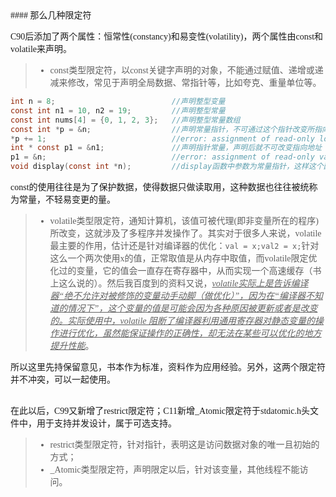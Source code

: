 <font face="楷体">
#### 那么几种限定符

C90后添加了两个属性：恒常性(constancy)和易变性(volatility)，两个属性由const和volatile来声明。

>* const类型限定符，以const关键字声明的对象，不能通过赋值、递增或递减来修改，常见于声明全局数据、常指针等，比如夸克、重量单位等。
```c
int n = 8;                          //声明整型变量
const int n1 = 10, n2 = 19;         //声明整型常量
const int nums[4] = {0, 1, 2, 3};   //声明整型常量数组
const int *p = &n;                  //声明常量指针，不可通过这个指针改变所指向对象的值
*p += 1;                            //error: assignment of read-only location '*p'
int * const p1 = &n1;               //声明指针常量，声明后就不可改变指向地址
p1 = &n;                            //error: assignment of read-only variable 'p1'
void display(const int *n);         //display函数中参数为常量指针，这样这个函数就改变这个参数而只能做读取操作
````
const的使用往往是为了保护数据，使得数据只做读取用，这种数据也往往被统称为常量，不轻易变更的量。
>* volatile类型限定符，通知计算机，该值可被代理(即非变量所在的程序)所改变，这就涉及了多程序并发操作了。其实对于很多人来说，volatile最主要的作用，估计还是针对编译器的优化：```val = x;val2 = x;```针对这么一个两次使用x的值，正常取值是从内存中取值，而volatile限定优化过的变量，它的值会一直存在寄存器中，从而实现一个高速缓存（书上这么说的）。然后我百度到的资料又说，*<u>volatile实际上是告诉编译器“绝不允许对被修饰的变量动手动脚（做优化）”，因为在“编译器不知道的情况下”，这个变量的值是可能会因为各种原因被更新或者是改变的。实际使用中，volatile 阻断了编译器利用通用寄存器对静态变量的操作进行优化，虽然能保证操作的正确性，却无法在某些可以优化的地方提升性能</u>*。

所以这里先持保留意见，书本作为标准，资料作为应用经验。另外，这两个限定符并不冲突，可以一起使用。

<br>在此以后，C99又新增了restrict限定符；C11新增_Atomic限定符于stdatomic.h头文件中，用于支持并发设计，属于可选支持。
>* restrict类型限定符，针对指针，表明这是访问数据对象的唯一且初始的方式；
>* _Atomic类型限定符，声明限定以后，针对该变量，其他线程不能访问。